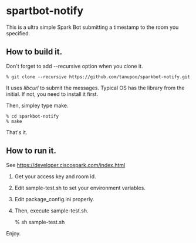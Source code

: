 spartbot-notify
===============

This is a ultra simple Spark Bot submitting a timestamp
to the room you specified.

## How to build it.

Don't forget to add --recursive option when you clone it.

    % git clone --recursive https://github.com/tanupoo/sparkbot-notify.git

It uses *libcurl* to submit the messages.
Typical OS has the library from the initial.
If not, you need to install it first.

Then, simpley type make.

    % cd sparkbot-notify
    % make

That's it.

## How to run it.

See https://developer.ciscospark.com/index.html

1. Get your access key and room id.
2. Edit sample-test.sh to set your environment variables.
3. Edit package_config.ini properly.
4. Then, execute sample-test.sh.

    % sh sample-test.sh

Enjoy.
